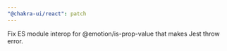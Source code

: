 ```yaml
---
"@chakra-ui/react": patch
---
```


Fix ES module interop for @emotion/is-prop-value that makes Jest throw error.
